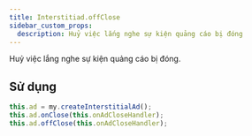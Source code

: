 ```yaml
---
title: Interstitiad.offClose
sidebar_custom_props:
  description: Huỷ việc lắng nghe sự kiện quảng cáo bị đóng
---
```


Huỷ việc lắng nghe sự kiện quảng cáo bị đóng.

## Sử dụng

```js
this.ad = my.createInterstitialAd();
this.ad.onClose(this.onAdCloseHandler);
this.ad.offClose(this.onAdCloseHandler);
```

